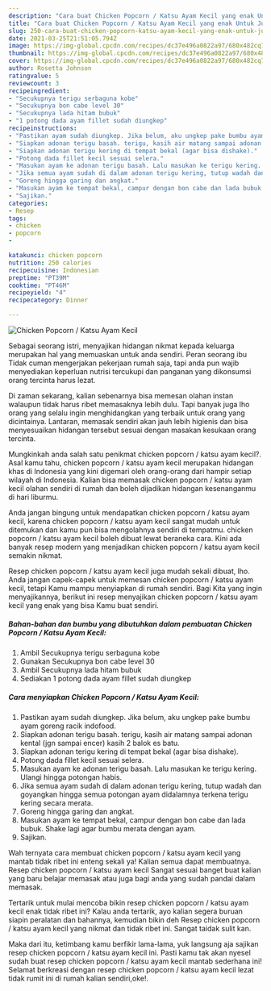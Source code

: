 ```yaml
---
description: "Cara buat Chicken Popcorn / Katsu Ayam Kecil yang enak Untuk Jualan"
title: "Cara buat Chicken Popcorn / Katsu Ayam Kecil yang enak Untuk Jualan"
slug: 250-cara-buat-chicken-popcorn-katsu-ayam-kecil-yang-enak-untuk-jualan
date: 2021-03-25T21:51:05.794Z
image: https://img-global.cpcdn.com/recipes/dc37e496a0822a97/680x482cq70/chicken-popcorn-katsu-ayam-kecil-foto-resep-utama.jpg
thumbnail: https://img-global.cpcdn.com/recipes/dc37e496a0822a97/680x482cq70/chicken-popcorn-katsu-ayam-kecil-foto-resep-utama.jpg
cover: https://img-global.cpcdn.com/recipes/dc37e496a0822a97/680x482cq70/chicken-popcorn-katsu-ayam-kecil-foto-resep-utama.jpg
author: Rosetta Johnson
ratingvalue: 5
reviewcount: 3
recipeingredient:
- "Secukupnya terigu serbaguna kobe"
- "Secukupnya bon cabe level 30"
- "Secukupnya lada hitam bubuk"
- "1 potong dada ayam fillet sudah diungkep"
recipeinstructions:
- "Pastikan ayam sudah diungkep. Jika belum, aku ungkep pake bumbu ayam goreng racik indofood."
- "Siapkan adonan terigu basah. terigu, kasih air matang sampai adonan kental (jgn sampai encer) kasih 2 balok es batu."
- "Siapkan adonan terigu kering di tempat bekal (agar bisa dishake)."
- "Potong dada fillet kecil sesuai selera."
- "Masukan ayam ke adonan terigu basah. Lalu masukan ke terigu kering. Ulangi hingga potongan habis."
- "Jika semua ayam sudah di dalam adonan terigu kering, tutup wadah dan goyangkan hingga semua potongan ayam didalamnya terkena terigu kering secara merata."
- "Goreng hingga garing dan angkat."
- "Masukan ayam ke tempat bekal, campur dengan bon cabe dan lada bubuk. Shake lagi agar bumbu merata dengan ayam."
- "Sajikan."
categories:
- Resep
tags:
- chicken
- popcorn
- 

katakunci: chicken popcorn  
nutrition: 250 calories
recipecuisine: Indonesian
preptime: "PT39M"
cooktime: "PT46M"
recipeyield: "4"
recipecategory: Dinner

---
```



![Chicken Popcorn / Katsu Ayam Kecil](https://img-global.cpcdn.com/recipes/dc37e496a0822a97/680x482cq70/chicken-popcorn-katsu-ayam-kecil-foto-resep-utama.jpg)

Sebagai seorang istri, menyajikan hidangan nikmat kepada keluarga merupakan hal yang memuaskan untuk anda sendiri. Peran seorang ibu Tidak cuman mengerjakan pekerjaan rumah saja, tapi anda pun wajib menyediakan keperluan nutrisi tercukupi dan panganan yang dikonsumsi orang tercinta harus lezat.

Di zaman  sekarang, kalian sebenarnya bisa memesan olahan instan walaupun tidak harus ribet memasaknya lebih dulu. Tapi banyak juga lho orang yang selalu ingin menghidangkan yang terbaik untuk orang yang dicintainya. Lantaran, memasak sendiri akan jauh lebih higienis dan bisa menyesuaikan hidangan tersebut sesuai dengan masakan kesukaan orang tercinta. 



Mungkinkah anda salah satu penikmat chicken popcorn / katsu ayam kecil?. Asal kamu tahu, chicken popcorn / katsu ayam kecil merupakan hidangan khas di Indonesia yang kini digemari oleh orang-orang dari hampir setiap wilayah di Indonesia. Kalian bisa memasak chicken popcorn / katsu ayam kecil olahan sendiri di rumah dan boleh dijadikan hidangan kesenanganmu di hari liburmu.

Anda jangan bingung untuk mendapatkan chicken popcorn / katsu ayam kecil, karena chicken popcorn / katsu ayam kecil sangat mudah untuk ditemukan dan kamu pun bisa mengolahnya sendiri di tempatmu. chicken popcorn / katsu ayam kecil boleh dibuat lewat beraneka cara. Kini ada banyak resep modern yang menjadikan chicken popcorn / katsu ayam kecil semakin nikmat.

Resep chicken popcorn / katsu ayam kecil juga mudah sekali dibuat, lho. Anda jangan capek-capek untuk memesan chicken popcorn / katsu ayam kecil, tetapi Kamu mampu menyiapkan di rumah sendiri. Bagi Kita yang ingin menyajikannya, berikut ini resep menyajikan chicken popcorn / katsu ayam kecil yang enak yang bisa Kamu buat sendiri.

<!--inarticleads1-->

##### Bahan-bahan dan bumbu yang dibutuhkan dalam pembuatan Chicken Popcorn / Katsu Ayam Kecil:

1. Ambil Secukupnya terigu serbaguna kobe
1. Gunakan Secukupnya bon cabe level 30
1. Ambil Secukupnya lada hitam bubuk
1. Sediakan 1 potong dada ayam fillet sudah diungkep




<!--inarticleads2-->

##### Cara menyiapkan Chicken Popcorn / Katsu Ayam Kecil:

1. Pastikan ayam sudah diungkep. Jika belum, aku ungkep pake bumbu ayam goreng racik indofood.
1. Siapkan adonan terigu basah. terigu, kasih air matang sampai adonan kental (jgn sampai encer) kasih 2 balok es batu.
1. Siapkan adonan terigu kering di tempat bekal (agar bisa dishake).
1. Potong dada fillet kecil sesuai selera.
1. Masukan ayam ke adonan terigu basah. Lalu masukan ke terigu kering. Ulangi hingga potongan habis.
1. Jika semua ayam sudah di dalam adonan terigu kering, tutup wadah dan goyangkan hingga semua potongan ayam didalamnya terkena terigu kering secara merata.
1. Goreng hingga garing dan angkat.
1. Masukan ayam ke tempat bekal, campur dengan bon cabe dan lada bubuk. Shake lagi agar bumbu merata dengan ayam.
1. Sajikan.




Wah ternyata cara membuat chicken popcorn / katsu ayam kecil yang mantab tidak ribet ini enteng sekali ya! Kalian semua dapat membuatnya. Resep chicken popcorn / katsu ayam kecil Sangat sesuai banget buat kalian yang baru belajar memasak atau juga bagi anda yang sudah pandai dalam memasak.

Tertarik untuk mulai mencoba bikin resep chicken popcorn / katsu ayam kecil enak tidak ribet ini? Kalau anda tertarik, ayo kalian segera buruan siapin peralatan dan bahannya, kemudian bikin deh Resep chicken popcorn / katsu ayam kecil yang nikmat dan tidak ribet ini. Sangat taidak sulit kan. 

Maka dari itu, ketimbang kamu berfikir lama-lama, yuk langsung aja sajikan resep chicken popcorn / katsu ayam kecil ini. Pasti kamu tak akan nyesel sudah buat resep chicken popcorn / katsu ayam kecil mantab sederhana ini! Selamat berkreasi dengan resep chicken popcorn / katsu ayam kecil lezat tidak rumit ini di rumah kalian sendiri,oke!.

